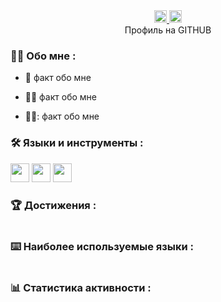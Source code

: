 <div id="badges" align ="center">
  <a href= "@inpillss">
    <img src = "https://detskiy-doctor.ru/wp-content/uploads/2023/05/52f64b4f80b236249b40048a9b63d27d.png" width="20" height="20">
  </a>
  
<a href= "https://mail.google.com/mail/u/0/?pli=1#inbox">
  <img src = "https://blogger.googleusercontent.com/img/a/AVvXsEitVHZJnX08aCeWZpHSFEiAQB2l6QmlrFV3fgPalIHFpKXB25hHxIrI-srzdvtpOWvVs2KrA0zD14gnAis71Qj4Hct2-aokeVUQCofRVa3CbQdNcDNkV8mJRy_-Ubi4ZkAc-HTqlCGNDIy8IbwQDeeRn9oKFvtzymQf1CTDXm4_TZnfSc6gm569DSij" width="20" height="20">
</a>
</div>

<div id="vievprof" align="center>
  <img src = "https://komarev.com/ghpvc/?username=Nadezhda182&style=flat-square">
</div>

<div id="heythere" align="center"
<h1> Профиль на GITHUB </h1>
</div>

### :woman_technologist: Обо мне :

- :brain: факт обо мне

- :woman_pilot: факт обо мне

- 🚴‍♀️: факт обо мне

### :hammer_and_wrench: Языки и инструменты :

<div>
  <img src="https://avatars.mds.yandex.net/i?id=76f28736e27e47fb267124ecba089052db0f203d-12521952-images-thumbs&n=13" width="30" height="30">
  <img src="https://avatars.dzeninfra.ru/get-zen_doc/271828/pub_65932159bffa447dc94de736_659333ac438ebb0987140b07/scale_1200" width="30" height="30">
  <img src="https://gitlab.com/uploads/-/system/group/avatar/10532272/github.png" width="30" height="30">
</div>

### :trophy: Достижения :

<div>
  <img src="https://github-profile-trophy.vercel.app/?username=Vladislav166" alt=""/>
</div>

### :keyboard: Наиболее используемые языки :

<div>
  <img src="https://github-readme-stats.vercel.app/api/top-langs/?username=Vladislav166" alt=""/>
</div>

### :bar_chart: Статистика активности :

<div>
  <img src="https://github-readme-activity-graph.vercel.app/graph?username=Vladislav166&theme=dracula" alt=""/>
</div>
